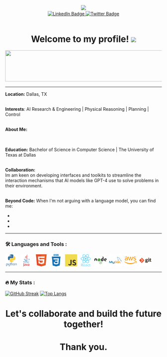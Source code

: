 <div id="header" align="center">
  <img src="https://media.giphy.com/media/xGPy9LFlMi5X1Iarfh/giphy-downsized-large.gif" width="200"/>
  <div id="badges">
    <a href="https://www.linkedin.com/in/chasescallons">
      <img src="https://img.shields.io/badge/LinkedIn-blue?style=for-the-badge&logo=linkedin&logoColor=white" alt="LinkedIn Badge"/>
    </a>
    <a href="your-twitter-URL">
      <img src="https://img.shields.io/badge/Twitter-blue?style=for-the-badge&logo=twitter&logoColor=white" alt="Twitter Badge"/>
    </a>
  </div>
  <img src="https://komarev.com/ghpvc/?username=chaseScallons&style=flat-square&color=blue" alt=""/>
  <h1>
    Welcome to my profile!
    <img src="https://media.giphy.com/media/hvRJCLFzcasrR4ia7z/giphy.gif" width="30px"/>
  </h1>
  <div align="center">
    <img src="https://media.giphy.com/media/x988dOESRoCeQ/giphy.gif" width="600" height="100"/>
  </div>
</div>

---

**Location:** Dallas, TX
<br>
<br>

**Interests**: AI Research & Engineering | Physical Reasoning | Planning | Control
<br>
<br>

**About Me:**  
<br>
<br>

**Education:** 
Bachelor of Science in Computer Science | The University of Texas at Dallas
<br>
<br>

**Collaboration:**  
Im am keen on developing interfaces and toolkits to streamline the interaction mechanisms that AI models like GPT-4 use to solve problems in their environment.
<br>
<br>

**Beyond Code:**
When I'm not arguing with a language model, you can find me:

-   
-  
- 

---

### :hammer_and_wrench: Languages and Tools :

<div>
  <img src="https://github.com/devicons/devicon/blob/master/icons/python/python-original-wordmark.svg" title="Python" alt="Python" width="40" height="40"/>&nbsp;
  <img src="https://github.com/devicons/devicon/blob/master/icons/java/java-original-wordmark.svg" title="Java" alt="Java" width="40" height="40"/>&nbsp;
  <img src="https://github.com/devicons/devicon/blob/master/icons/html5/html5-original.svg" title="HTML5" alt="HTML" width="40" height="40"/>&nbsp;
  <img src="https://github.com/devicons/devicon/blob/master/icons/css3/css3-plain-wordmark.svg"  title="CSS3" alt="CSS" width="40" height="40"/>&nbsp;
  <img src="https://github.com/devicons/devicon/blob/master/icons/javascript/javascript-original.svg" title="JavaScript" alt="JavaScript" width="40" height="40"/>&nbsp;
  <img src="https://github.com/devicons/devicon/blob/master/icons/react/react-original-wordmark.svg" title="React" alt="React" width="40" height="40"/>&nbsp;
  <img src="https://github.com/devicons/devicon/blob/master/icons/nodejs/nodejs-original-wordmark.svg" title="NodeJS" alt="NodeJS" width="40" height="40"/>&nbsp;
  <img src="https://github.com/devicons/devicon/blob/master/icons/mysql/mysql-original-wordmark.svg" title="MySQL"  alt="MySQL" width="40" height="40"/>&nbsp;
  <img src="https://github.com/devicons/devicon/blob/master/icons/amazonwebservices/amazonwebservices-plain-wordmark.svg" title="AWS" alt="AWS" width="40" height="40"/>&nbsp;
  <img src="https://github.com/devicons/devicon/blob/master/icons/git/git-original-wordmark.svg" title="Git" **alt="Git" width="40" height="40"/>
</div>

---

### :fire: My Stats :
[![GitHub Streak](http://github-readme-streak-stats.herokuapp.com?user=chaseScallons&theme=dark&background=000000)](https://git.io/streak-stats)
[![Top Langs](https://github-readme-stats.vercel.app/api/top-langs/?username=chaseScallons&layout=compact&theme=vision-friendly-dark)](https://github.com/anuraghazra/github-readme-stats)

<div id="footer" align="center">
  <h1>Let's collaborate and build the future together!</h1>
  <h1>Thank you.</h1>
</div>



